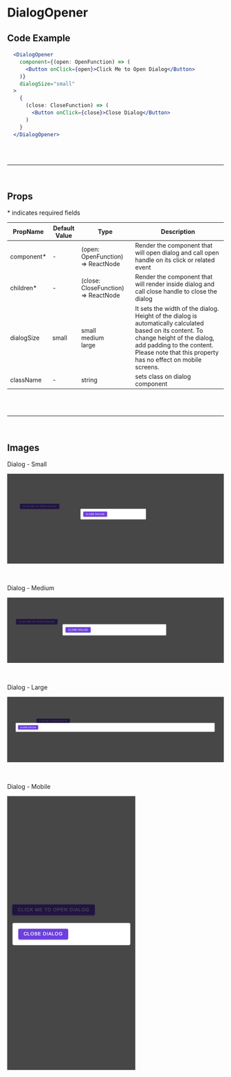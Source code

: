 # DialogOpener

## Code Example

```jsx
  <DialogOpener
    component={(open: OpenFunction) => (
      <Button onClick={open}>Click Me to Open Dialog</Button>
    )}
    dialogSize="small"
  >
    {
      (close: CloseFunction) => (
        <Button onClick={close}>Close Dialog</Button>
      )
    }
  </DialogOpener>
```

<br />
<br />

---

<br />

## Props

\* indicates required fields

|PropName | Default Value | Type | Description |
|---------|---------------|-----------------|-------------|
| component* | - | (open: OpenFunction) => ReactNode | Render the component that will open dialog and call open handle on its click or related event |
| children* | - |  (close: CloseFunction) => ReactNode | Render the component that will render inside dialog and call close handle to close the dialog |
| dialogSize | small | small <br /> medium <br /> large | It sets the width of the dialog. Height of the dialog is automatically calculated based on its content. To change height of the dialog, add padding to the content. Please note that this property has no effect on mobile screens. |
| className | - | string | sets class on dialog component |

<br />
<br />

---

<br />

## Images

Dialog - Small

![Dialog Small](README-assets/dialog-small.png)

<br />

Dialog - Medium

![Dialog Medium](README-assets/dialog-medium.png)

<br />

Dialog - Large

![Dialog Large](README-assets/dialog-large.png)

<br />

Dialog - Mobile

![Dialog Mobile](README-assets/dialog-mobile.png)
